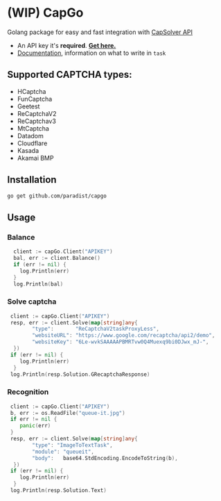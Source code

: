 # (WIP) CapGo
Golang package for easy and fast integration with [CapSolver API](https://dashboard.capsolver.com/passport/register?inviteCode=GuA_6LuFEqnn)
- An API key it's **required**. [**Get here.**](https://dashboard.capsolver.com/passport/register?inviteCode=GuA_6LuFEqnn)
- [Documentation](https://docs.capsolver.com/guide/getting-started.html), information on what to write in `task`

## Supported CAPTCHA types:
- HCaptcha
- FunCaptcha
- Geetest
- ReCaptchaV2
- ReCaptchav3
- MtCaptcha
- Datadom
- Cloudflare
- Kasada
- Akamai BMP


## Installation

```sh
go get github.com/paradist/capgo
```

## Usage
### Balance
```go
  client := capGo.Client("APIKEY")
  bal, err := client.Balance()
  if (err != nil) {
    log.Println(err)
  }
  log.Println(bal)
```

### Solve captcha
```go
 client := capGo.Client("APIKEY")
 resp, err := client.Solve(map[string]any{
 		"type":       "ReCaptchaV2taskProxyLess",
		"websiteURL": "https://www.google.com/recaptcha/api2/demo",
		"websiteKey": "6Le-wvkSAAAAAPBMRTvw0Q4Muexq9bi0DJwx_mJ-",
  })
 if (err != nil) {
    log.Println(err)
  }
 log.Println(resp.Solution.GRecaptchaResponse)
```

### Recognition
```go
 client := capGo.Client("APIKEY")
 b, err := os.ReadFile("queue-it.jpg")
 if err != nil {
    panic(err)
 }
 resp, err := client.Solve(map[string]any{
		"type": "ImageToTextTask",
		"module": "queueit",
		"body":   base64.StdEncoding.EncodeToString(b),
  })
 if (err != nil) {
    log.Println(err)
  }
 log.Println(resp.Solution.Text)
```

